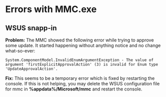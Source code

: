 # Errors with MMC.exe

## WSUS snapp-in
**Problem:** The MMC showed the following error while trying to approve some update. It started happening without anything notice and no change what-so-ever:

`System.ComponentModel.InvalidEnumArgumentException - The value of argument 'firstExplicitApprovalAction' (3) is invalid for Enum type 'UpdateApprovalAction'.`

**Fix:** This seems to be a temporary error which is fixed by restarting the console. If this is not helping, you may delete the WSUS configuration file for mmc in __%appdata%/Microsoft/mmc__ and restart the console.
